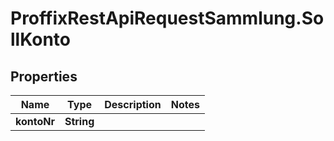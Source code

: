 # ProffixRestApiRequestSammlung.SollKonto

## Properties
Name | Type | Description | Notes
------------ | ------------- | ------------- | -------------
**kontoNr** | **String** |  | 


